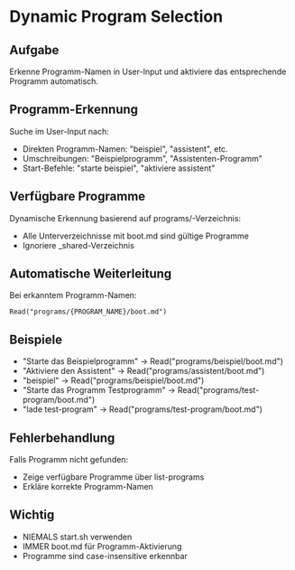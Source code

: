 # Dynamic Program Selection

## Aufgabe
Erkenne Programm-Namen in User-Input und aktiviere das entsprechende Programm automatisch.

## Programm-Erkennung
Suche im User-Input nach:
- Direkten Programm-Namen: "beispiel", "assistent", etc.
- Umschreibungen: "Beispielprogramm", "Assistenten-Programm"
- Start-Befehle: "starte beispiel", "aktiviere assistent"

## Verfügbare Programme
Dynamische Erkennung basierend auf programs/-Verzeichnis:
- Alle Unterverzeichnisse mit boot.md sind gültige Programme
- Ignoriere _shared-Verzeichnis

## Automatische Weiterleitung
Bei erkanntem Programm-Namen:
```
Read("programs/{PROGRAM_NAME}/boot.md")
```

## Beispiele
- "Starte das Beispielprogramm" → Read("programs/beispiel/boot.md")
- "Aktiviere den Assistent" → Read("programs/assistent/boot.md") 
- "beispiel" → Read("programs/beispiel/boot.md")
- "Starte das Programm Testprogramm" → Read("programs/test-program/boot.md")
- "lade test-program" → Read("programs/test-program/boot.md")

## Fehlerbehandlung
Falls Programm nicht gefunden:
- Zeige verfügbare Programme über list-programs
- Erkläre korrekte Programm-Namen

## Wichtig
- NIEMALS start.sh verwenden
- IMMER boot.md für Programm-Aktivierung
- Programme sind case-insensitive erkennbar